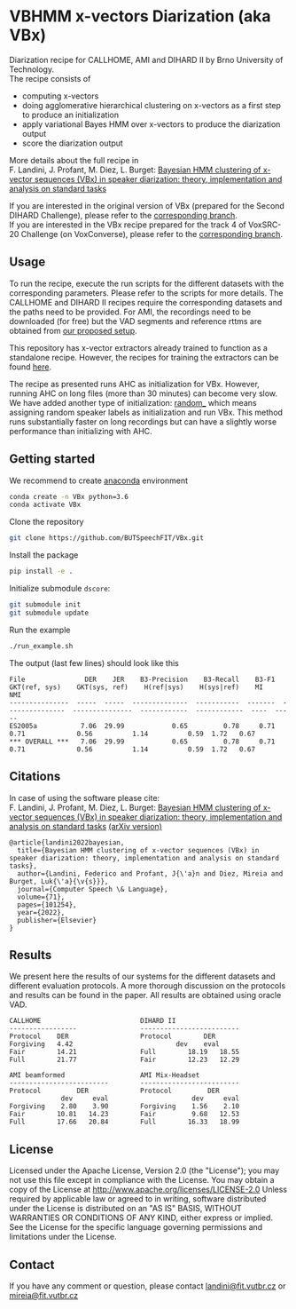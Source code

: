 
# VBHMM x-vectors Diarization (aka VBx)

Diarization recipe for CALLHOME, AMI and DIHARD II by Brno University of Technology. \
The recipe consists of 
- computing x-vectors
- doing agglomerative hierarchical clustering on x-vectors as a first step to produce an initialization
- apply variational Bayes HMM over x-vectors to produce the diarization output
- score the diarization output

More details about the full recipe in\
F. Landini, J. Profant, M. Diez, L. Burget: [Bayesian HMM clustering of x-vector sequences (VBx) in speaker diarization: theory, implementation and analysis on standard tasks](https://arxiv.org/abs/2012.14952)

If you are interested in the original version of VBx (prepared for the Second DIHARD Challenge), please refer to the [corresponding branch](https://github.com/BUTSpeechFIT/VBx/tree/v1.0_DIHARDII).\
If you are interested in the VBx recipe prepared for the track 4 of VoxSRC-20 Challenge (on VoxConverse), please refer to the [corresponding branch](https://github.com/BUTSpeechFIT/VBx/tree/v1.1_VoxConverse2020).



## Usage
To run the recipe, execute the run scripts for the different datasets with the corresponding parameters. Please refer to the scripts for more details. The CALLHOME and DIHARD II recipes require the corresponding datasets and the paths need to be provided. For AMI, the recordings need to be downloaded (for free) but the VAD segments and reference rttms are obtained from [our proposed setup](https://github.com/BUTSpeechFIT/AMI-diarization-setup).

This repository has x-vector extractors already trained to function as a standalone recipe. However, the recipes for training the extractors can be found [here](https://github.com/phonexiaresearch/VBx-training-recipe).

The recipe as presented runs AHC as initialization for VBx. However, running AHC on long files (more than 30 minutes) can become very slow. We have added another type of initialization: [random_<number>](https://github.com/BUTSpeechFIT/VBx/blob/f8c7a9a328ef3ccf3974f4a03d432b9d9e94d30b/VBx/vbhmm.py#L147) which means assigning random speaker labels as initialization and run VBx. This method runs substantially faster on long recordings but can have a slightly worse performance than initializing with AHC. 



## Getting started
We recommend to create [anaconda](https://www.anaconda.com/) environment
```bash
conda create -n VBx python=3.6
conda activate VBx
```
Clone the repository
```bash
git clone https://github.com/BUTSpeechFIT/VBx.git
```
Install the package
```bash
pip install -e .
```
Initialize submodule `dscore`:
```bash
git submodule init
git submodule update
```
Run the example
```bash
./run_example.sh
```
The output (last few lines) should look like this
```
File               DER    JER    B3-Precision    B3-Recall    B3-F1    GKT(ref, sys)    GKT(sys, ref)    H(ref|sys)    H(sys|ref)    MI    NMI
---------------  -----  -----  --------------  -----------  -------  ---------------  ---------------  ------------  ------------  ----  -----
ES2005a           7.06  29.99            0.65         0.78     0.71             0.71             0.56          1.14          0.59  1.72   0.67
*** OVERALL ***   7.06  29.99            0.65         0.78     0.71             0.71             0.56          1.14          0.59  1.72   0.67
```


## Citations
In case of using the software please cite:\
F. Landini, J. Profant, M. Diez, L. Burget: [Bayesian HMM clustering of x-vector sequences (VBx) in speaker diarization: theory, implementation and analysis on standard tasks](https://www.sciencedirect.com/science/article/pii/S0885230821000619) [(arXiv version)](https://arxiv.org/abs/2012.14952)
```
@article{landini2022bayesian,
  title={Bayesian HMM clustering of x-vector sequences (VBx) in speaker diarization: theory, implementation and analysis on standard tasks},
  author={Landini, Federico and Profant, J{\'a}n and Diez, Mireia and Burget, Luk{\'a}{\v{s}}},
  journal={Computer Speech \& Language},
  volume={71},
  pages={101254},
  year={2022},
  publisher={Elsevier}
}
```


## Results
We present here the results of our systems for the different datasets and different evaluation protocols. A more thorough discussion on the protocols and results can be found in the paper. All results are obtained using oracle VAD.

```
CALLHOME                         DIHARD II
-----------------                -------------------------
Protocol    DER                  Protocol        DER
Forgiving   4.42	                      dev    eval
Fair        14.21                Full        18.19   18.55
Full        21.77                Fair        12.23   12.29

AMI beamformed                   AMI Mix-Headset
-------------------------        -------------------------
Protocol         DER             Protocol         DER 
             dev     eval                     dev     eval
Forgiving    2.80    3.90        Forgiving    1.56    2.10
Fair        10.81   14.23        Fair         9.68   12.53
Full        17.66   20.84        Full        16.33   18.99
```


## License

Licensed under the Apache License, Version 2.0 (the "License"); you may not use this file except in compliance with the License. You may obtain a copy of the License at http://www.apache.org/licenses/LICENSE-2.0 Unless required by applicable law or agreed to in writing, software distributed under the License is distributed on an "AS IS" BASIS, WITHOUT WARRANTIES OR CONDITIONS OF ANY KIND, either express or implied. See the License for the specific language governing permissions and limitations under the License.



## Contact
If you have any comment or question, please contact landini@fit.vutbr.cz or mireia@fit.vutbr.cz
